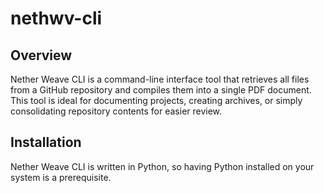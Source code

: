 # nethwv-cli

## Overview
Nether Weave CLI is a command-line interface tool that retrieves all files from a GitHub repository and compiles them into a single PDF document. This tool is ideal for documenting projects, creating archives, or simply consolidating repository contents for easier review.

## Installation
Nether Weave CLI is written in Python, so having Python installed on your system is a prerequisite.
